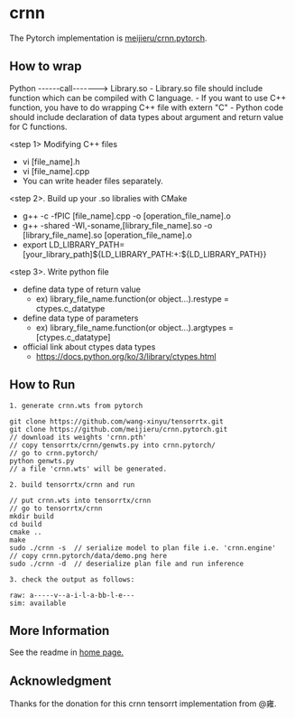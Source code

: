 # crnn

The Pytorch implementation is [meijieru/crnn.pytorch](https://github.com/meijieru/crnn.pytorch).

## How to wrap
<Basic Concept>
Python ------call-------> Library.so 
- Library.so file should include function which can be compiled with C language.
- If you want to use C++ function, you have to do wrapping C++ file with extern "C"
- Python code should include declaration of data types about argument and return value for C functions.

<step 1> Modifying C++ files 
- vi [file_name].h
- vi [file_name].cpp
- You can write header files separately.

<step 2>. Build up your .so libralies with CMake 
- g++ -c -fPIC [file_name].cpp -o [operation_file_name].o
- g++ -shared -Wl,-soname,[library_file_name].so -o [library_file_name].so [operation_file_name].o
- export LD_LIBRARY_PATH=[your_library_path]${LD_LIBRARY_PATH:+:${LD_LIBRARY_PATH}}

<step 3>. Write python file
- define data type of return value
   - ex) library_file_name.function(or object...).restype = ctypes.c_datatype
- define data type of parameters
   - ex) library_file_name.function(or object...).argtypes = [ctypes.c_datatype]
- official link about ctypes data types
   - https://docs.python.org/ko/3/library/ctypes.html

## How to Run

```
1. generate crnn.wts from pytorch

git clone https://github.com/wang-xinyu/tensorrtx.git
git clone https://github.com/meijieru/crnn.pytorch.git
// download its weights 'crnn.pth'
// copy tensorrtx/crnn/genwts.py into crnn.pytorch/
// go to crnn.pytorch/
python genwts.py
// a file 'crnn.wts' will be generated.

2. build tensorrtx/crnn and run

// put crnn.wts into tensorrtx/crnn
// go to tensorrtx/crnn
mkdir build
cd build
cmake ..
make
sudo ./crnn -s  // serialize model to plan file i.e. 'crnn.engine'
// copy crnn.pytorch/data/demo.png here
sudo ./crnn -d  // deserialize plan file and run inference

3. check the output as follows:

raw: a-----v--a-i-l-a-bb-l-e---
sim: available

```

## More Information

See the readme in [home page.](https://github.com/wang-xinyu/tensorrtx)

## Acknowledgment

Thanks for the donation for this crnn tensorrt implementation from @雍.

